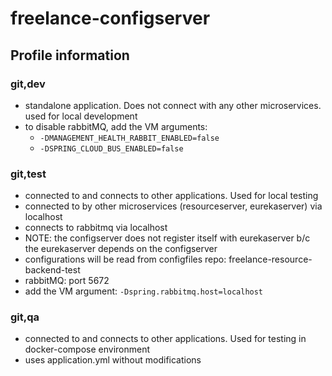 # freelance-configserver
## Profile information

### git,dev

- standalone application. Does not connect with any other microservices. used for local development
- to disable rabbitMQ, add the VM arguments: 
  - `-DMANAGEMENT_HEALTH_RABBIT_ENABLED=false` 
  - `-DSPRING_CLOUD_BUS_ENABLED=false`

### git,test

- connected to and connects to other applications. Used for local testing
- connected to by other microservices (resourceserver, eurekaserver) via localhost
- connects to rabbitmq via localhost
- NOTE: the configserver does not register itself with eurekaserver b/c the eurekaserver depends on the configserver
- configurations will be read from configfiles repo: freelance-resource-backend-test
- rabbitMQ: port 5672
- add the VM argument: `-Dspring.rabbitmq.host=localhost`

### git,qa

- connected to and connects to other applications. Used for testing in docker-compose environment
- uses application.yml without modifications
